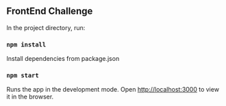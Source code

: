 
## FrontEnd Challenge

In the project directory, run:

### `npm install`

Install dependencies from package.json

### `npm start`

Runs the app in the development mode.
Open [http://localhost:3000](http://localhost:3000) to view it in the browser.

